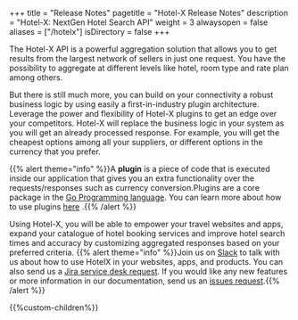 +++
title = "Release Notes"
pagetitle = "Hotel-X Release Notes"
description = "Hotel-X: NextGen Hotel Search API"
weight = 3
alwaysopen = false
aliases = ["/hotelx"]
isDirectory = false
+++

The Hotel-X API is a powerful aggregation solution that allows you to get results from the largest network of sellers in just one request. You have the possibility to aggregate at different levels like hotel, room type and rate plan among others. 

But there is still much more, you can build on your connectivity a robust business logic by using easily a first-in-industry plugin architecture. Leverage the power and flexibility of Hotel-X plugins to get an edge over your competitors. Hotel-X will replace the business logic in your system as you will get an already processed response. For example, you will get the cheapest options among all your suppliers, or different options in the currency that you prefer.  

{{% alert theme="info" %}}A **plugin** is a piece of code that is executed inside our application that gives you an extra functionality over the requests/responses such as currency conversion.Plugins are a core package in the [Go Programming language](https://golang.org/). You can learn more about how to use plugins [here](https://golang.org/pkg/plugin/) .{{% /alert %}}

Using Hotel-X, you will be able to empower your travel websites and apps, expand your catalogue of hotel booking services and improve hotel search times and accuracy by customizing aggregated responses based on your preferred criteria.
{{% alert theme="info" %}}Join us on [Slack](https://slack.travelgatex.com/) to talk with us about how to use HotelX in your websites, apps, and products. 
You can also send us a [Jira service desk request](https://xmltravelgate.atlassian.net/servicedesk/customer/portal/7). 
If you would like any new features or more information in our documentation, send us an [issues request](https://github.com/travelgateX/Issue-tracker).{{% /alert %}}

{{%custom-children%}}
